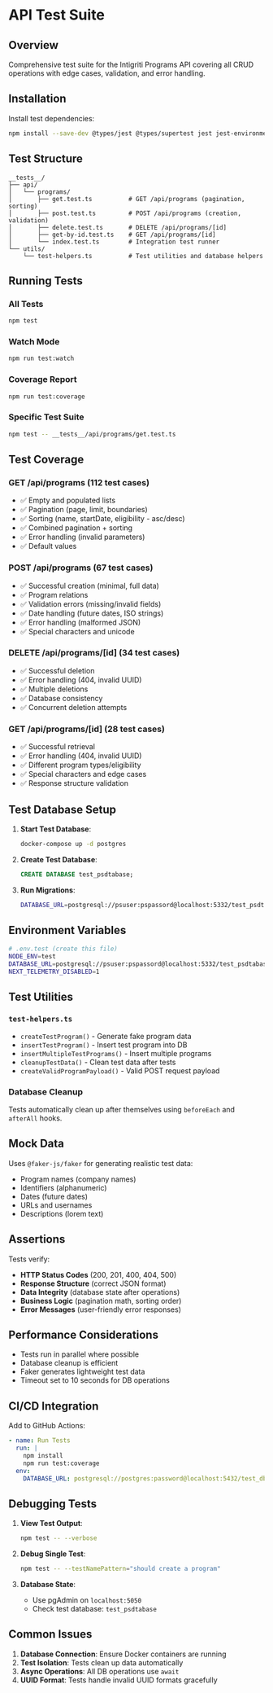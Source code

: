# API Test Suite

## Overview
Comprehensive test suite for the Intigriti Programs API covering all CRUD operations with edge cases, validation, and error handling.

## Installation

Install test dependencies:
```bash
npm install --save-dev @types/jest @types/supertest jest jest-environment-node supertest ts-jest
```

## Test Structure

```
__tests__/
├── api/
│   └── programs/
│       ├── get.test.ts          # GET /api/programs (pagination, sorting)
│       ├── post.test.ts         # POST /api/programs (creation, validation)
│       ├── delete.test.ts       # DELETE /api/programs/[id] 
│       ├── get-by-id.test.ts    # GET /api/programs/[id]
│       └── index.test.ts        # Integration test runner
└── utils/
    └── test-helpers.ts          # Test utilities and database helpers
```

## Running Tests

### All Tests
```bash
npm test
```

### Watch Mode
```bash
npm run test:watch
```

### Coverage Report
```bash
npm run test:coverage
```

### Specific Test Suite
```bash
npm test -- __tests__/api/programs/get.test.ts
```

## Test Coverage

### GET /api/programs (112 test cases)
- ✅ Empty and populated lists
- ✅ Pagination (page, limit, boundaries)
- ✅ Sorting (name, startDate, eligibility - asc/desc)
- ✅ Combined pagination + sorting
- ✅ Error handling (invalid parameters)
- ✅ Default values

### POST /api/programs (67 test cases)
- ✅ Successful creation (minimal, full data)
- ✅ Program relations
- ✅ Validation errors (missing/invalid fields)
- ✅ Date handling (future dates, ISO strings)
- ✅ Error handling (malformed JSON)
- ✅ Special characters and unicode

### DELETE /api/programs/[id] (34 test cases)
- ✅ Successful deletion
- ✅ Error handling (404, invalid UUID)
- ✅ Multiple deletions
- ✅ Database consistency
- ✅ Concurrent deletion attempts

### GET /api/programs/[id] (28 test cases)
- ✅ Successful retrieval
- ✅ Error handling (404, invalid UUID)
- ✅ Different program types/eligibility
- ✅ Special characters and edge cases
- ✅ Response structure validation

## Test Database Setup

1. **Start Test Database**:
   ```bash
   docker-compose up -d postgres
   ```

2. **Create Test Database**:
   ```sql
   CREATE DATABASE test_psdtabase;
   ```

3. **Run Migrations**:
   ```bash
   DATABASE_URL=postgresql://psuser:pspassord@localhost:5332/test_psdtabase npm run db:push
   ```

## Environment Variables

```bash
# .env.test (create this file)
NODE_ENV=test
DATABASE_URL=postgresql://psuser:pspassord@localhost:5332/test_psdtabase
NEXT_TELEMETRY_DISABLED=1
```

## Test Utilities

### `test-helpers.ts`
- `createTestProgram()` - Generate fake program data
- `insertTestProgram()` - Insert test program into DB
- `insertMultipleTestPrograms()` - Insert multiple programs
- `cleanupTestData()` - Clean test data after tests
- `createValidProgramPayload()` - Valid POST request payload

### Database Cleanup
Tests automatically clean up after themselves using `beforeEach` and `afterAll` hooks.

## Mock Data

Uses `@faker-js/faker` for generating realistic test data:
- Program names (company names)
- Identifiers (alphanumeric)
- Dates (future dates)
- URLs and usernames
- Descriptions (lorem text)

## Assertions

Tests verify:
- **HTTP Status Codes** (200, 201, 400, 404, 500)
- **Response Structure** (correct JSON format)
- **Data Integrity** (database state after operations)
- **Business Logic** (pagination math, sorting order)
- **Error Messages** (user-friendly error responses)

## Performance Considerations

- Tests run in parallel where possible
- Database cleanup is efficient
- Faker generates lightweight test data
- Timeout set to 10 seconds for DB operations

## CI/CD Integration

Add to GitHub Actions:
```yaml
- name: Run Tests
  run: |
    npm install
    npm run test:coverage
  env:
    DATABASE_URL: postgresql://postgres:password@localhost:5432/test_db
```

## Debugging Tests

1. **View Test Output**:
   ```bash
   npm test -- --verbose
   ```

2. **Debug Single Test**:
   ```bash
   npm test -- --testNamePattern="should create a program"
   ```

3. **Database State**:
   - Use pgAdmin on `localhost:5050`
   - Check test database: `test_psdtabase`

## Common Issues

1. **Database Connection**: Ensure Docker containers are running
2. **Test Isolation**: Tests clean up data automatically
3. **Async Operations**: All DB operations use `await`
4. **UUID Format**: Tests handle invalid UUID formats gracefully
